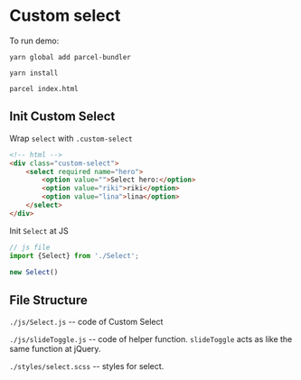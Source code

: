 # Custom select

To run demo:
```
yarn global add parcel-bundler

yarn install

parcel index.html
```

## Init Custom Select
Wrap `select` with `.custom-select`
```html
<!-- html -->
<div class="custom-select">
    <select required name="hero">
        <option value="">Select hero:</option>
        <option value="riki">riki</option>
        <option value="lina">lina</option>
    </select>
</div>
```
Init `Select` at JS
```javascript
// js file
import {Select} from './Select';

new Select()
```

## File Structure 
`./js/Select.js` -- code of Custom Select

`./js/slideToggle.js` -- code of helper function. `slideToggle` acts as like the same function at jQuery. 

`./styles/select.scss` -- styles for select.
